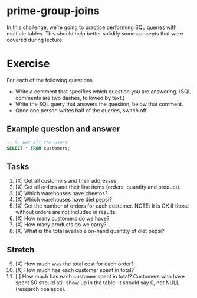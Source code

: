 # prime-group-joins
In this challenge, we’re going to practice performing SQL queries with multiple tables. This should help better solidify some concepts that were covered during lecture.

# Exercise

For each of the following questions

* Write a comment that specifies which question you are answering. (SQL comments are two dashes, followed by text.)
* Write the SQL query that answers the question, below that comment.
* Once one person writes half of the queries, switch off.

## Example question and answer

```SQL
-- 0. Get all the users
SELECT * FROM customers;
```

## Tasks
1. [X] Get all customers and their addresses.
2. [X] Get all orders and their line items (orders, quantity and product).
3. [X] Which warehouses have cheetos?
4. [X] Which warehouses have diet pepsi?
5. [X] Get the number of orders for each customer. NOTE: It is OK if those without orders are not included in results.
6. [X] How many customers do we have?
7. [X] How many products do we carry?
8. [X] What is the total available on-hand quantity of diet pepsi?

## Stretch
9. [X] How much was the total cost for each order?
10. [X] How much has each customer spent in total?
11. [ ] How much has each customer spent in total? Customers who have spent $0 should still show up in the table. It should say 0, not NULL (research coalesce).